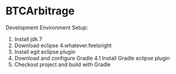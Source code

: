 BTCArbitrage
============

Development Environment Setup:

1. Install jdk 7
2. Download eclipse 4.whatever.feelsright
3. Install egit eclipse plugin
4. Download and configure Gradle
4.1 Install Gradle eclipse plugin
5. Checkout project and build with Gradle

